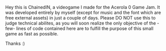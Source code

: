 Hey this is ChainedIN, a videogame I made for the Acerola 0 Game Jam.
It was developed entirely by myself (except for music and the font which are free external assets) in just a couple of days.
Please DO NOT use this to judge technical abilites, as you will soon realize the only objective of the -few- lines of code contained here are to fulfill the purpose of this small game as fast as possible.

Thanks :)
